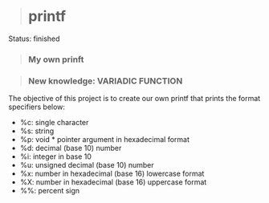 > <h1>printf</h1>

Status: finished

> <h3>My own prinft<h3>

> <h3>New knowledge: VARIADIC FUNCTION</h3>

The objective of this project is to create our own printf that prints the format specifiers below:
+ %c: single character
+ %s: string
+ %p: void * pointer argument in hexadecimal format
+ %d: decimal (base 10) number
+ %i: integer in base 10
+ %u: unsigned decimal (base 10) number
+ %x: number in hexadecimal (base 16) lowercase format
+ %X: number in hexadecimal (base 16) uppercase format
+ %%: percent sign

